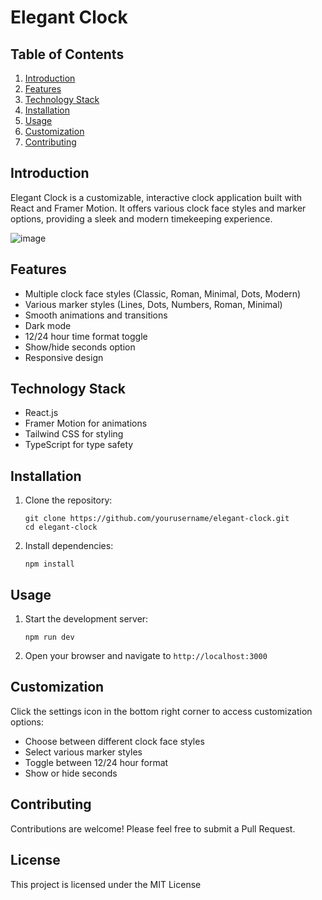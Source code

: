 # Elegant Clock

## Table of Contents
1. [Introduction](#introduction)
2. [Features](#features)
3. [Technology Stack](#technology-stack)
4. [Installation](#installation)
5. [Usage](#usage)
6. [Customization](#customization)
7. [Contributing](#contributing)

## Introduction

Elegant Clock is a customizable, interactive clock application built with React and Framer Motion. It offers various clock face styles and marker options, providing a sleek and modern timekeeping experience.

![image](https://github.com/user-attachments/assets/2a710e6c-0a97-45f1-8331-421cec916318)


## Features

- Multiple clock face styles (Classic, Roman, Minimal, Dots, Modern)
- Various marker styles (Lines, Dots, Numbers, Roman, Minimal)
- Smooth animations and transitions
- Dark mode
- 12/24 hour time format toggle
- Show/hide seconds option
- Responsive design

## Technology Stack

- React.js
- Framer Motion for animations
- Tailwind CSS for styling
- TypeScript for type safety

## Installation

1. Clone the repository:
   ```
   git clone https://github.com/yourusername/elegant-clock.git
   cd elegant-clock
   ```

2. Install dependencies:
   ```
   npm install
   ```

## Usage

1. Start the development server:
   ```
   npm run dev
   ```

2. Open your browser and navigate to `http://localhost:3000`

## Customization

Click the settings icon in the bottom right corner to access customization options:

- Choose between different clock face styles
- Select various marker styles
- Toggle between 12/24 hour format
- Show or hide seconds

## Contributing

Contributions are welcome! Please feel free to submit a Pull Request.

## License

This project is licensed under the MIT License
